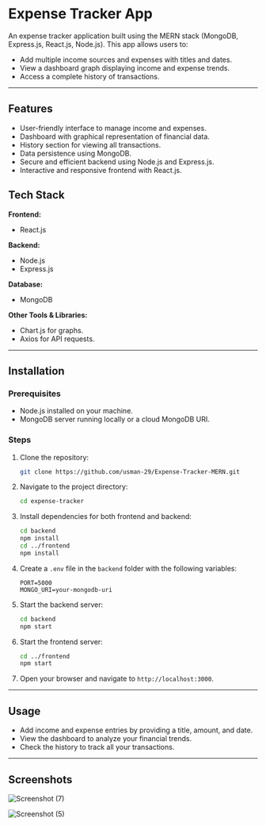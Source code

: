 # Expense Tracker App

An expense tracker application built using the MERN stack (MongoDB, Express.js, React.js, Node.js). This app allows users to:

- Add multiple income sources and expenses with titles and dates.
- View a dashboard graph displaying income and expense trends.
- Access a complete history of transactions.

---

## Features

- User-friendly interface to manage income and expenses.
- Dashboard with graphical representation of financial data.
- History section for viewing all transactions.
- Data persistence using MongoDB.
- Secure and efficient backend using Node.js and Express.js.
- Interactive and responsive frontend with React.js.

## Tech Stack

**Frontend:**
- React.js

**Backend:**
- Node.js
- Express.js

**Database:**
- MongoDB

**Other Tools & Libraries:**
- Chart.js for graphs.
- Axios for API requests.

---

## Installation

### Prerequisites
- Node.js installed on your machine.
- MongoDB server running locally or a cloud MongoDB URI.

### Steps

1. Clone the repository:
    ```bash
    git clone https://github.com/usman-29/Expense-Tracker-MERN.git
    ```

2. Navigate to the project directory:
    ```bash
    cd expense-tracker
    ```

3. Install dependencies for both frontend and backend:
    ```bash
    cd backend
    npm install
    cd ../frontend
    npm install
    ```

4. Create a `.env` file in the `backend` folder with the following variables:
    ```env
    PORT=5000
    MONGO_URI=your-mongodb-uri
    ```

5. Start the backend server:
    ```bash
    cd backend
    npm start
    ```

6. Start the frontend server:
    ```bash
    cd ../frontend
    npm start
    ```

7. Open your browser and navigate to `http://localhost:3000`.

---

## Usage

- Add income and expense entries by providing a title, amount, and date.
- View the dashboard to analyze your financial trends.
- Check the history to track all your transactions.

---

## Screenshots
![Screenshot (7)](https://github.com/user-attachments/assets/4537aaa0-1404-4f27-b8a9-4e5d099c323b)

![Screenshot (5)](https://github.com/user-attachments/assets/b48d6803-ee8f-4c90-8781-44273ecc2c28)
